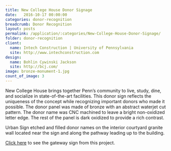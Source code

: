 ```yaml
---
title: New College House Donor Signage
date:   2016-10-17 00:00:00
categories: donor-recognition
breadcrumb: Donor Recognition
layout: posts
permalink: /application/:categories/New-College-House-Donor-Signage/
folder: donor-recognition
client:
  name: Intech Construction | University of Pennsylvania
  site: http://www.intechconstruction.com
design: 
  name: Bohlin Cywinski Jackson
  site: http://bcj.com/
image: bronze-monument-1.jpg
count_of_image: 3
---
```

<div class="col-xs-12 col-sm-12 col-md-12 col-lg-12">
  <div class="fotorama application-item__slider" data-nav="thumbs" data-thumbheight="109" border-width="3">
    <a {{ href | img : "fotorama/bronze-monument-1.jpg" }}></a>
    <a {{ href | img : "fotorama/bronze-monument-2.jpg" }}></a>
    <a {{ href | img : "fotorama/bronze-monument-3.jpg" }}></a>
    <a {{ href | img : "fotorama/bronze-monument-4.jpg" }}></a>
    
  </div>
  <div class="visible-xs application-item__icon-slider">
      <i class="icon-swipe"></i>
    </div>
<p class="application-item__content application-item__content--bottom">
    New College House brings together Penn’s community to live, study, dine, and socialize in state-of-the-art facilities. This donor sign reflects the uniqueness of the concept while recognizing important donors who made it possible.  The donor panel was made of bronze with an abstract waterjet cut pattern.  The donor name was CNC machined to leave a bright non-oxidized letter edge.  The rest of the panel is dark oxidized to provide a rich contrast.
  </p>
<p class="application-item__content application-item__content--bottom">
    Urban Sign etched and filled donor names on the interior courtyard granite wall located near the sign and along the pathway leading up to the building.
  </p>
<p class="application-item__content application-item__content--bottom">
    <a href=''>Click here</a> to see the gateway sign from this project.
  </p>
</div>
